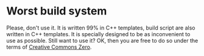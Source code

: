 # Worst build system
Please, don't use it. It is written 99% in C++ templates, build script are also written in C++ templates.
It is specially designed to be as inconvenient to use as possible. Still want to use it? OK,
then you are free to do so under the terms of
[Creative Commons Zero](https://creativecommons.org/share-your-work/public-domain/cc0/).
